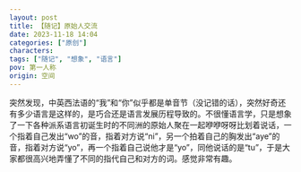 ```yaml
---
layout: post
title: 【随记】原始人交流
date: 2023-11-18 14:04
categories: ["原创"]
characters: 
tags: ["随记", "想象", "语言"]
pov: 第一人称
origin: 空间
---
```


突然发现，中英西法语的“我”和“你”似乎都是单音节（没记错的话），突然好奇还有多少语言是这样的，是巧合还是语言发展历程导致的。不很懂语言学，只是想象了一下各种派系语言初诞生时的不同洲的原始人聚在一起咿咿呀呀比划着说话，一个指着自己发出“wo”的音，指着对方说“ni”，另一个拍着自己的胸发出“aye”的音，指着对方说“yo”，再一个指着自己说他才是“yo”，同他说话的是“tu”，于是大家都很高兴地弄懂了不同的指代自己和对方的词。感觉非常有趣。
